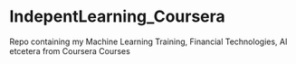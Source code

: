 # IndepentLearning_Coursera
Repo containing my Machine Learning Training, Financial Technologies, AI etcetera from Coursera Courses
